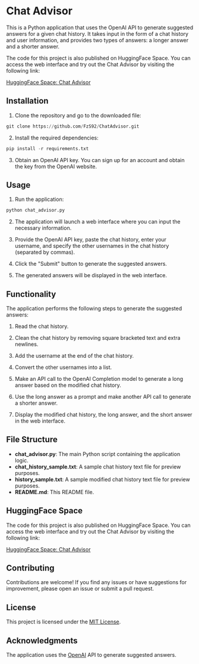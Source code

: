 # Chat Advisor
This is a Python application that uses the OpenAI API to generate suggested answers for a given chat history. It takes input in the form of a chat history and user information, and provides two types of answers: a longer answer and a shorter answer.

The code for this project is also published on HuggingFace Space. You can access the web interface and try out the Chat Advisor by visiting the following link:

[HuggingFace Space: Chat Advisor](https://huggingface.co/spaces/fzs/ChatAdvisor)


## Installation

1. Clone the repository and go to the downloaded file:

```python
git clone https://github.com/FzS92/ChatAdvisor.git
```

2. Install the required dependencies:
```python
pip install -r requirements.txt
```
3. Obtain an OpenAI API key. You can sign up for an account and obtain the key from the OpenAI website.

## Usage
1. Run the application:
```python
python chat_advisor.py
```

2. The application will launch a web interface where you can input the necessary information.

3. Provide the OpenAI API key, paste the chat history, enter your username, and specify the other usernames in the chat history (separated by commas).

4. Click the "Submit" button to generate the suggested answers.

5. The generated answers will be displayed in the web interface.

## Functionality
The application performs the following steps to generate the suggested answers:

1. Read the chat history.

2. Clean the chat history by removing square bracketed text and extra newlines.

3. Add the username at the end of the chat history.

4. Convert the other usernames into a list.

5. Make an API call to the OpenAI Completion model to generate a long answer based on the modified chat history.

6. Use the long answer as a prompt and make another API call to generate a shorter answer.

7. Display the modified chat history, the long answer, and the short answer in the web interface.

## File Structure
- **chat_advisor.py**: The main Python script containing the application logic.
- **chat_history_sample.txt**: A sample chat history text file for preview purposes.
- **history_sample.txt**: A sample modified chat history text file for preview purposes.
- **README.md**: This README file.
## HuggingFace Space
The code for this project is also published on HuggingFace Space. You can access the web interface and try out the Chat Advisor by visiting the following link:

[HuggingFace Space: Chat Advisor](https://huggingface.co/spaces/fzs/ChatAdvisor)

## Contributing
Contributions are welcome! If you find any issues or have suggestions for improvement, please open an issue or submit a pull request.

## License
This project is licensed under the [MIT License](https://rem.mit-license.org).

## Acknowledgments
The application uses the [OpenAI](https://openai.com/) API to generate suggested answers.

